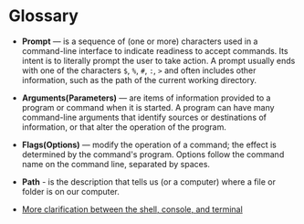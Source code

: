 # Glossary

* **Prompt** — is a sequence of (one or more) characters used in a command-line
   interface to indicate readiness to accept commands. Its intent is to
   literally prompt the user to take action. A prompt usually ends with one of
   the characters `$`, `%`, `#`, `:`, `>` and often includes other information,
   such as the path of the current working directory.

* **Arguments(Parameters)** — are items of information provided to a program or
   command when it is started. A program can have many command-line arguments
   that identify sources or destinations of information, or that alter the
   operation of the program.

* **Flags(Options)** — modify the operation of a command; the effect is
   determined by the command's program. Options follow the command name on the
   command line, separated by spaces.

* **Path** - is the description that tells us (or a computer) where a file or
   folder is on our computer.

* [More clarification between the shell, console, and terminal](https://www.geeksforgeeks.org/difference-between-terminal-console-shell-and-command-line/)
